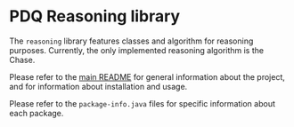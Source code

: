 # PDQ Reasoning library

The `reasoning` library features classes and algorithm for reasoning purposes.
Currently, the only implemented reasoning algorithm is the Chase.

Please refer to the [main README](../README.md) for general information about the project, and for information about installation and usage.

Please refer to the `package-info.java` files for specific information about each package.
